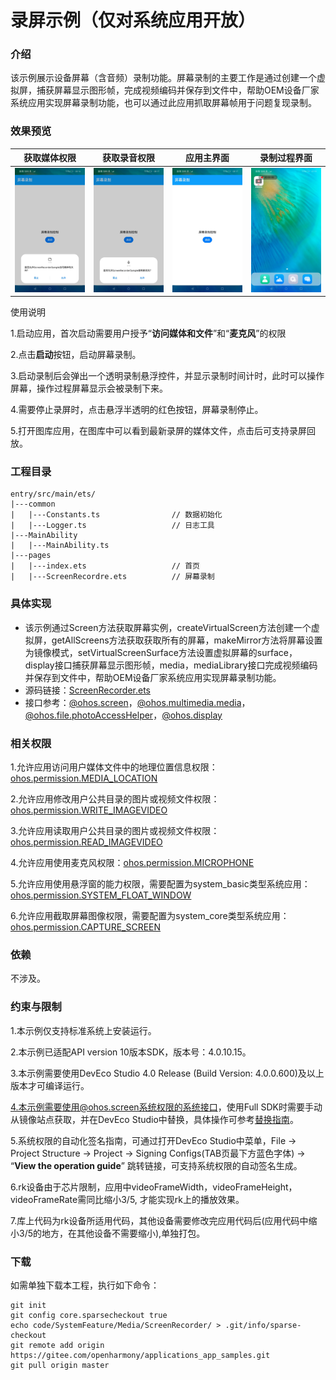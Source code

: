 # 录屏示例（仅对系统应用开放）

### 介绍

 该示例展示设备屏幕（含音频）录制功能。屏幕录制的主要工作是通过创建一个虚拟屏，捕获屏幕显示图形帧，完成视频编码并保存到文件中，帮助OEM设备厂家系统应用实现屏幕录制功能，也可以通过此应用抓取屏幕帧用于问题复现录制。

### 效果预览

|获取媒体权限|获取录音权限|应用主界面|录制过程界面|
|--------------------------------|--------------------------------|--------------------------------|--------------------------------|
|![image](screenshots/device/user_grant1.png)|![image](screenshots/device/user_grant2.png)|![image](screenshots/device/main.png)|![image](screenshots/device/recording.png)|

使用说明

1.启动应用，首次启动需要用户授予“**访问媒体和文件**”和“**麦克风**”的权限

2.点击**启动**按钮，启动屏幕录制。

3.启动录制后会弹出一个透明录制悬浮控件，并显示录制时间计时，此时可以操作屏幕，操作过程屏幕显示会被录制下来。

4.需要停止录屏时，点击悬浮半透明的红色按钮，屏幕录制停止。

5.打开图库应用，在图库中可以看到最新录屏的媒体文件，点击后可支持录屏回放。

### 工程目录
```
entry/src/main/ets/
|---common
|   |---Constants.ts                // 数据初始化
|   |---Logger.ts                   // 日志工具
|---MainAbility
|   |---MainAbility.ts
|---pages
|   |---index.ets                   // 首页
|   |---ScreenRecordre.ets          // 屏幕录制
```
### 具体实现

* 该示例通过Screen方法获取屏幕实例，createVirtualScreen方法创建一个虚拟屏，getAllScreens方法获取获取所有的屏幕，makeMirror方法将屏幕设置为镜像模式，setVirtualScreenSurface方法设置虚拟屏幕的surface，display接口捕获屏幕显示图形帧，media，mediaLibrary接口完成视频编码并保存到文件中，帮助OEM设备厂家系统应用实现屏幕录制功能。
* 源码链接：[ScreenRecorder.ets](entry/src/main/ets/pages/ScreenRecorder.ets)
* 接口参考：[@ohos.screen](https://gitee.com/openharmony/docs/blob/master/zh-cn/application-dev/reference/apis-arkui/js-apis-screen-sys.md)，[@ohos.multimedia.media](https://gitee.com/openharmony/docs/blob/master/zh-cn/application-dev/reference/apis-media-kit/js-apis-media.md)，[@ohos.file.photoAccessHelper](https://gitee.com/openharmony/docs/blob/master/zh-cn/application-dev/reference/apis-media-library-kit/js-apis-photoAccessHelper.md)，[@ohos.display](https://gitee.com/openharmony/docs/blob/master/zh-cn/application-dev/reference/apis/js-apis-display.md)

### 相关权限

1.允许应用访问用户媒体文件中的地理位置信息权限：[ohos.permission.MEDIA_LOCATION](https://gitee.com/openharmony/docs/blob/master/zh-cn/application-dev/security/AccessToken/permissions-for-all.md#ohospermissionmedia_location)

2.允许应用修改用户公共目录的图片或视频文件权限：[ohos.permission.WRITE_IMAGEVIDEO](https://gitee.com/openharmony/docs/blob/master/zh-cn/application-dev/security/AccessToken/permissions-for-system-apps.md#ohospermissionwrite_imagevideo)

3.允许应用读取用户公共目录的图片或视频文件权限：[ohos.permission.READ_IMAGEVIDEO](https://gitee.com/openharmony/docs/blob/master/zh-cn/application-dev/security/AccessToken/permissions-for-system-apps.md#ohospermissionread_imagevideo)

4.允许应用使用麦克风权限：[ohos.permission.MICROPHONE](https://gitee.com/openharmony/docs/blob/master/zh-cn/application-dev/security/AccessToken/permissions-for-all.md#ohospermissionmicrophone)

5.允许应用使用悬浮窗的能力权限，需要配置为system_basic类型系统应用：[ohos.permission.SYSTEM_FLOAT_WINDOW](https://gitee.com/openharmony/docs/blob/master/zh-cn/application-dev/security/AccessToken/permissions-for-system-apps.md#ohospermissionsystem_float_window)

6.允许应用截取屏幕图像权限，需要配置为system_core类型系统应用：[ohos.permission.CAPTURE_SCREEN](https://gitee.com/openharmony/docs/blob/master/zh-cn/application-dev/security/AccessToken/permissions-for-system-apps.md#ohospermissioncapture_screen)

### 依赖

不涉及。

### 约束与限制

1.本示例仅支持标准系统上安装运行。

2.本示例已适配API version 10版本SDK，版本号：4.0.10.15。

3.本示例需要使用DevEco Studio 4.0 Release (Build Version: 4.0.0.600)及以上版本才可编译运行。

4.本示例需要使用@ohos.screen系统权限的系统接口，使用Full SDK时需要手动从镜像站点获取，并在DevEco Studio中替换，具体操作可参考[替换指南](https://docs.openharmony.cn/pages/v3.2/zh-cn/application-dev/quick-start/full-sdk-switch-guide.md/)。

5.系统权限的自动化签名指南，可通过打开DevEco Studio中菜单，File -> Project Structure -> Project -> Signing Configs(TAB页最下方蓝色字体) -> “**View the operation guide**” 跳转链接，可支持系统权限的自动签名生成。

6.rk设备由于芯片限制，应用中videoFrameWidth，videoFrameHeight，videoFrameRate需同比缩小3/5, 才能实现rk上的播放效果。

7.库上代码为rk设备所适用代码，其他设备需要修改完应用代码后(应用代码中缩小3/5的地方，在其他设备不需要缩小),单独打包。

### 下载

如需单独下载本工程，执行如下命令：
```
git init
git config core.sparsecheckout true
echo code/SystemFeature/Media/ScreenRecorder/ > .git/info/sparse-checkout
git remote add origin https://gitee.com/openharmony/applications_app_samples.git
git pull origin master

```